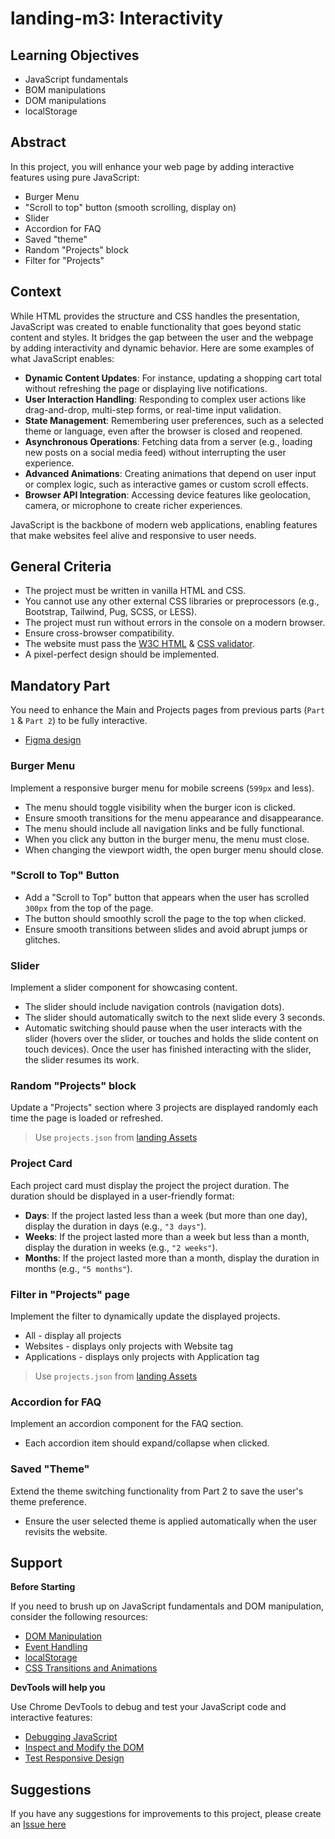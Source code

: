 # landing-m3: Interactivity

## Learning Objectives

- JavaScript fundamentals
- BOM manipulations
- DOM manipulations
- localStorage

## Abstract

In this project, you will enhance your web page by adding interactive features using pure JavaScript:

- Burger Menu
- "Scroll to top" button (smooth scrolling, display on)
- Slider
- Accordion for FAQ
- Saved "theme"
- Random "Projects" block
- Filter for "Projects"
<!-- - Modal Window (TODO) -->

## Context

While HTML provides the structure and CSS handles the presentation, JavaScript was created to enable functionality that goes beyond static content and styles. It bridges the gap between the user and the webpage by adding interactivity and dynamic behavior. Here are some examples of what JavaScript enables:

- **Dynamic Content Updates**: For instance, updating a shopping cart total without refreshing the page or displaying live notifications.
- **User Interaction Handling**: Responding to complex user actions like drag-and-drop, multi-step forms, or real-time input validation.
- **State Management**: Remembering user preferences, such as a selected theme or language, even after the browser is closed and reopened.
- **Asynchronous Operations**: Fetching data from a server (e.g., loading new posts on a social media feed) without interrupting the user experience.
- **Advanced Animations**: Creating animations that depend on user input or complex logic, such as interactive games or custom scroll effects.
- **Browser API Integration**: Accessing device features like geolocation, camera, or microphone to create richer experiences.

JavaScript is the backbone of modern web applications, enabling features that make websites feel alive and responsive to user needs.

## General Criteria

- The project must be written in vanilla HTML and CSS.
- You cannot use any other external CSS libraries or preprocessors (e.g., Bootstrap, Tailwind, Pug, SCSS, or LESS).
- The project must run without errors in the console on a modern browser.
- Ensure cross-browser compatibility.
- The website must pass the [W3C HTML](https://validator.w3.org/) & [CSS validator](http://jigsaw.w3.org/css-validator/).
- A pixel-perfect design should be implemented.

## Mandatory Part

You need to enhance the Main and Projects pages from previous parts (`Part 1` & `Part 2`) to be fully interactive.

- [Figma design](https://www.figma.com/design/LjSY8wCfM7vOkzNEhngnOL/Alem-Project-Landing)

### Burger Menu

Implement a responsive burger menu for mobile screens (`599px` and less).

- The menu should toggle visibility when the burger icon is clicked.
- Ensure smooth transitions for the menu appearance and disappearance.
- The menu should include all navigation links and be fully functional.
- When you click any button in the burger menu, the menu must close.
- When changing the viewport width, the open burger menu should close.

### "Scroll to Top" Button

- Add a "Scroll to Top" button that appears when the user has scrolled `300px` from the top of the page.
- The button should smoothly scroll the page to the top when clicked.
- Ensure smooth transitions between slides and avoid abrupt jumps or glitches.

### Slider

Implement a slider component for showcasing content.

- The slider should include navigation controls (navigation dots).
- The slider should automatically switch to the next slide every 3 seconds.
- Automatic switching should pause when the user interacts with the slider (hovers over the slider, or touches and holds the slide content on touch devices). Once the user has finished interacting with the slider, the slider resumes its work.

### Random "Projects" block

Update a "Projects" section where 3 projects are displayed randomly each time the page is loaded or refreshed.

> Use `projects.json` from [landing Assets](./../assets)

### Project Card

Each project card must display the project the project duration. The duration should be displayed in a user-friendly format:

- **Days**: If the project lasted less than a week (but more than one day), display the duration in days (e.g., `"3 days"`).
- **Weeks**: If the project lasted more than a week but less than a month, display the duration in weeks (e.g., `"2 weeks"`).
- **Months**: If the project lasted more than a month, display the duration in months (e.g., `"5 months"`).

### Filter in "Projects" page

Implement the filter to dynamically update the displayed projects.

- All - display all projects
- Websites - displays only projects with Website tag
- Applications - displays only projects with Application tag

> Use `projects.json` from [landing Assets](./../assets)

### Accordion for FAQ

Implement an accordion component for the FAQ section.

- Each accordion item should expand/collapse when clicked.

### Saved "Theme"

Extend the theme switching functionality from Part 2 to save the user's theme preference.

- Ensure the user selected theme is applied automatically when the user revisits the website.

## Support

**Before Starting**

If you need to brush up on JavaScript fundamentals and DOM manipulation, consider the following resources:

- [DOM Manipulation](https://developer.mozilla.org/en-US/docs/Learn/JavaScript/Client-side_web_APIs/Manipulating_documents)
- [Event Handling](https://developer.mozilla.org/en-US/docs/Learn/JavaScript/Building_blocks/Events)
- [localStorage](https://developer.mozilla.org/en-US/docs/Web/API/Window/localStorage)
- [CSS Transitions and Animations](https://developer.mozilla.org/en-US/docs/Web/CSS/CSS_Transitions/Using_CSS_transitions)

**DevTools will help you**

Use Chrome DevTools to debug and test your JavaScript code and interactive features:

- [Debugging JavaScript](https://developer.chrome.com/docs/devtools/javascript/)
- [Inspect and Modify the DOM](https://developer.chrome.com/docs/devtools/dom/)
- [Test Responsive Design](https://developer.chrome.com/docs/devtools/device-mode/)

## Suggestions

If you have any suggestions for improvements to this project, please create an [Issue here](https://github.com/alem-platform/frontend/issues)
